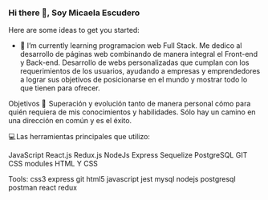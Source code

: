 ### Hi there 👋, Soy Micaela Escudero



Here are some ideas to get you started:


- 🌱 I’m currently learning programacion web Full Stack. Me dedico al desarrollo de páginas web combinando de manera integral el Front-end y Back-end.
Desarrollo de webs personalizadas que cumplan con los requerimientos de los usuarios, ayudando a empresas y emprendedores a lograr sus objetivos de posicionarse en el mundo y mostrar todo lo que tienen para ofrecer.

Objetivos 📃 
Superación y evolución tanto de manera personal cómo para quién requiera de mis conocimientos y habilidades. Sólo hay un camino en una dirección en común y es el éxito.

💻 Las herramientas principales que utilizo:

JavaScript
React.js
Redux.js
NodeJs
Express
Sequelize
PostgreSQL
GIT
CSS modules
HTML Y CSS

Tools:
css3 express git html5 javascript jest mysql nodejs postgresql postman react redux
